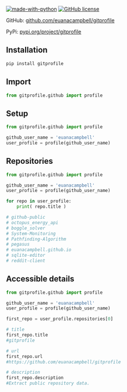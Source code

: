 [![made-with-python](https://img.shields.io/badge/Made%20with-Python-1f425f.svg)](https://www.python.org/) [![GitHub license](https://img.shields.io/github/license/Naereen/StrapDown.js.svg)](https://github.com/Naereen/StrapDown.js/blob/master/LICENSE)

GitHub: [github.com/euanacampbell/gitprofile](https://github.com/euanacampbell/gitprofile)

PyPi: [pypi.org/project/gitprofile](https://pypi.org/project/gitprofile)

## Installation

```bash
pip install gitprofile
```

## Import

```python
from gitprofile.github import profile
```

## Setup

```python
from gitprofile.github import profile

github_user_name = 'euanacampbell'
user_profile = profile(github_user_name)
```

## Repositories

```python
from gitprofile.github import profile

github_user_name = 'euanacampbell'
user_profile = profile(github_user_name)

for repo in user_profile:
    print( repo.title )

# github-public
# octopus_energy_api
# boggle_solver
# System-Monitoring
# Pathfinding-Algorithm
# pegasus
# euanacampbell.github.io
# sqlite-editor
# reddit-client
```

## Accessible details

```python
from gitprofile.github import profile

github_user_name = 'euanacampbell'
user_profile = profile(github_user_name)

first_repo = user_profile.repositories[0]

# title
first_repo.title
#gitprofile

# url
first_repo.url
#https://github.com/euanacampbell/gitprofile

# description
first_repo.description
#Extract public repository data.
```